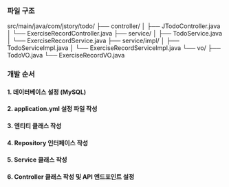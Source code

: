 ### 파일 구조

src/main/java/com/jstory/todo/
├── controller/
│   ├── JTodoController.java
│   └── ExerciseRecordController.java
├── service/
│   ├── TodoService.java
│   └── ExerciseRecordService.java
├── service/impl/
│   ├── TodoServiceImpl.java
│   └── ExerciseRecordServiceImpl.java
└── vo/
    ├── TodoVO.java
    └── ExerciseRecordVO.java



### 개발 순서
#### 1. 데이터베이스 설정 (MySQL)

#### 2. application.yml 설정 파일 작성

#### 3. 엔티티 클래스 작성

#### 4. Repository 인터페이스 작성

#### 5. Service 클래스 작성

#### 6. Controller 클래스 작성 및 API 엔드포인트 설정
